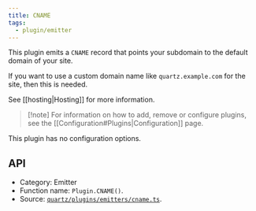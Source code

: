 ```yaml
---
title: CNAME
tags:
  - plugin/emitter
---
```


This plugin emits a `CNAME` record that points your subdomain to the default domain of your site.

If you want to use a custom domain name like `quartz.example.com` for the site, then this is needed.

See [[hosting|Hosting]] for more information.

> [!note] For information on how to add, remove or configure plugins, see the [[Configuration#Plugins|Configuration]] page.

This plugin has no configuration options.

## API

- Category: Emitter
- Function name: `Plugin.CNAME()`.
- Source: [`quartz/plugins/emitters/cname.ts`](https://github.com/jackyzha0/quartz/blob/v4/quartz/plugins/emitters/cname.ts).
